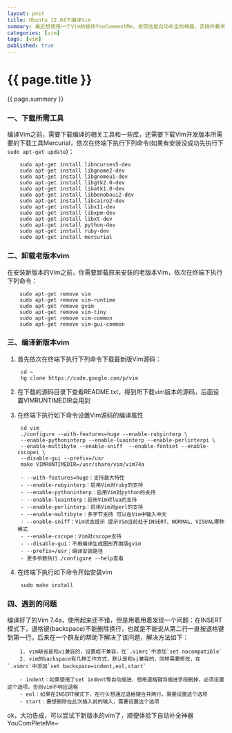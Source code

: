```yaml
---
layout: post
title: Ubuntu 12.04下编译Vim
summary: 最近想使用一个Vim的插件YouCommentMe，发现这是自动补全的神器，该插件要求Vim版本为7.3.548或者更高，但是Ubuntu 12.04上装的是7.3，所以不得不重新编译Vim，纠结的过程，记录一下编译过程，说不定以后还会用到。
categories: [vim]
tags: [vim]
published: true
---
```


# {{ page.title }}
{{ page.summary }}

### 一、下载所需工具 ###
编译Vim之前，需要下载编译的相关工具和一些库，还需要下载Vim开发版本所需要的下载工具Mercurial，依次在终端下执行下列命令(如果有安装没成功先执行下`sudo apt-get update`)：  

        sudo apt-get install libncurses5-dev  
        sudo apt-get install libgnome2-dev  
        sudo apt-get install libgnomeui-dev  
        sudo apt-get install libgtk2.0-dev  
        sudo apt-get install libatk1.0-dev  
        sudo apt-get install libbonoboui2-dev  
        sudo apt-get install libcairo2-dev  
        sudo apt-get install libx11-dev  
        sudo apt-get install libxpm-dev  
        sudo apt-get install libxt-dev  
        sudo apt-get install python-dev  
        sudo apt-get install ruby-dev  
        sudo apt-get install mercurial  

### 二、卸载老版本vim ###
在安装新版本的Vim之前，你需要卸载原来安装的老版本Vim，依次在终端下执行下列命令：  

        sudo apt-get remove vim  
        sudo apt-get remove vim-runtime  
        sudo apt-get remove gvim  
        sudo apt-get remove vim-tiny  
        sudo apt-get remove vim-common  
        sudo apt-get remove vim-gui-common  

### 三、编译新版本vim ###
1. 首先依次在终端下执行下列命令下载最新版Vim源码：  

        cd ~  
        hg clone https://code.google.com/p/vim  

2. 在下载的源码目录下查看README.txt，得到所下载vim版本的源码，后面设置VIMRUNTIMEDIR会用到  
3. 在终端下执行如下命令设置Vim源码的编译属性  

        cd vim  
        ./configure --with-features=huge --enable-rubyinterp \    
        --enable-pythoninterp --enable-luainterp --enable-perlinterpi \    
        --enable-multibyte --enable-sniff  --enable-fontset --enable-cscopei \    
        --disable-gui --prefix=/usr  
        make VIMRUNTIMEDIR=/usr/share/vim/vim74a  

        - --with-features=huge：支持最大特性  
        - --enable-rubyinterp：启用Vim对ruby的支持  
        - --enable-pythoninterp：启用Vim对python的支持  
        - --enable-luainterp：启用Vim对lua的支持  
        - --enable-perlinterp：启用Vim对perl的支持  
        - --enable-multibyte：多字节支持 可以在Vim中输入中文  
        - --enable-sniff：Vim状态提示 提示Vim当前处于INSERT、NORMAL、VISUAL哪种模式  
        - --enable-cscope：Vim对cscope支持  
        - --disable-gui：不用编译生成图形界面版gvim  
        - --prefix=/usr：编译安装路径  
        - 更多参数执行./configure --help查看  
4. 在终端下执行如下命令开始安装vim  

        sudo make install

### 四、遇到的问题 ####
编译好了的Vim 7.4a，使用起来还不错，但是用着用着发现一个问题：在INSERT模式下，退格键(backspace)不能删除换行，也就是不能说从第二行一直按退格键到第一行。后来在一个群友的帮助下解决了该问题，解决方法如下：  

        1. vim缺省是和vi兼容的，设置成不兼容，在`.vimrc`中添加`set nocompatible`  
        2. vim的backspace有几种工作方式，默认是和vi兼容的，同样需要修改，在`.vimrc`中添加`set backspace=indent,eol,start`  

        - indent：如果使用了set indent等自动缩进，想用退格键将缩进字段删掉，必须设置这个选项，否则vim不响应退格  
        - eol：如果在INSERT模式下，在行头想通过退格键合并两行，需要设置这个选项  
        - start：要想删除在此次插入前的输入，需要设置这个选项  

ok，大功告成，可以尝试下新版本的vim了，顺便体验下自动补全神器YouComPleteMe~
